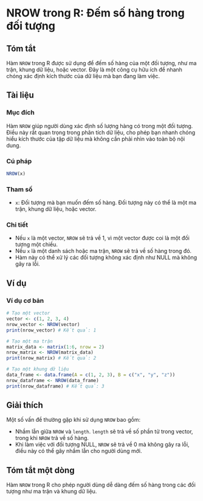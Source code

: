<!--
Meta Description: # NROW trong R: Đếm số hàng trong đối tượng ## Tóm tắt Hàm `NROW` trong R được sử dụng để đếm số hàng của một đối tượng, như ma trận, khung dữ liệu, h...
Meta Keywords: nrow, một, trong, đối, tượng
-->

# NROW trong R: Đếm số hàng trong đối tượng

## Tóm tắt
Hàm `NROW` trong R được sử dụng để đếm số hàng của một đối tượng, như ma trận, khung dữ liệu, hoặc vector. Đây là một công cụ hữu ích để nhanh chóng xác định kích thước của dữ liệu mà bạn đang làm việc.

## Tài liệu
### Mục đích
Hàm `NROW` giúp người dùng xác định số lượng hàng có trong một đối tượng. Điều này rất quan trọng trong phân tích dữ liệu, cho phép bạn nhanh chóng hiểu kích thước của tập dữ liệu mà không cần phải nhìn vào toàn bộ nội dung.

### Cú pháp
```R
NROW(x)
```

### Tham số
- `x`: Đối tượng mà bạn muốn đếm số hàng. Đối tượng này có thể là một ma trận, khung dữ liệu, hoặc vector.

### Chi tiết
- Nếu `x` là một vector, `NROW` sẽ trả về 1, vì một vector được coi là một đối tượng một chiều.
- Nếu `x` là một danh sách hoặc ma trận, `NROW` sẽ trả về số hàng trong đó.
- Hàm này có thể xử lý các đối tượng không xác định như NULL mà không gây ra lỗi.

## Ví dụ
### Ví dụ cơ bản
```R
# Tạo một vector
vector <- c(1, 2, 3, 4)
nrow_vector <- NROW(vector)
print(nrow_vector) # Kết quả: 1

# Tạo một ma trận
matrix_data <- matrix(1:6, nrow = 2)
nrow_matrix <- NROW(matrix_data)
print(nrow_matrix) # Kết quả: 2

# Tạo một khung dữ liệu
data_frame <- data.frame(A = c(1, 2, 3), B = c("x", "y", "z"))
nrow_dataframe <- NROW(data_frame)
print(nrow_dataframe) # Kết quả: 3
```

## Giải thích
Một số vấn đề thường gặp khi sử dụng `NROW` bao gồm:
- Nhầm lẫn giữa `NROW` và `length`. `length` sẽ trả về số phần tử trong vector, trong khi `NROW` trả về số hàng.
- Khi làm việc với đối tượng NULL, `NROW` sẽ trả về 0 mà không gây ra lỗi, điều này có thể gây nhầm lẫn cho người dùng mới.

## Tóm tắt một dòng
Hàm `NROW` trong R cho phép người dùng dễ dàng đếm số hàng trong các đối tượng như ma trận và khung dữ liệu.
